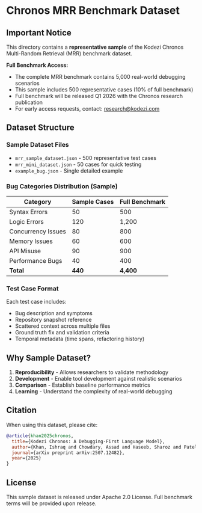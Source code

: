 # Chronos MRR Benchmark Dataset

## Important Notice

This directory contains a **representative sample** of the Kodezi Chronos Multi-Random Retrieval (MRR) benchmark dataset. 

**Full Benchmark Access:**
- The complete MRR benchmark contains 5,000 real-world debugging scenarios
- This sample includes 500 representative cases (10% of full benchmark)
- Full benchmark will be released Q1 2026 with the Chronos research publication
- For early access requests, contact: research@kodezi.com

## Dataset Structure

### Sample Dataset Files
- `mrr_sample_dataset.json` - 500 representative test cases
- `mrr_mini_dataset.json` - 50 cases for quick testing
- `example_bug.json` - Single detailed example

### Bug Categories Distribution (Sample)
| Category | Sample Cases | Full Benchmark |
|----------|--------------|----------------|
| Syntax Errors | 50 | 500 |
| Logic Errors | 120 | 1,200 |
| Concurrency Issues | 80 | 800 |
| Memory Issues | 60 | 600 |
| API Misuse | 90 | 900 |
| Performance Bugs | 40 | 400 |
| **Total** | **440** | **4,400** |

### Test Case Format
Each test case includes:
- Bug description and symptoms
- Repository snapshot reference
- Scattered context across multiple files
- Ground truth fix and validation criteria
- Temporal metadata (time spans, refactoring history)

## Why Sample Dataset?

1. **Reproducibility** - Allows researchers to validate methodology
2. **Development** - Enable tool development against realistic scenarios  
3. **Comparison** - Establish baseline performance metrics
4. **Learning** - Understand the complexity of real-world debugging

## Citation

When using this dataset, please cite:

```bibtex
@article{khan2025chronos,
  title={Kodezi Chronos: A Debugging-First Language Model},
  author={Khan, Ishraq and Chowdary, Assad and Haseeb, Sharoz and Patel, Urvish},
  journal={arXiv preprint arXiv:2507.12482},
  year={2025}
}
```

## License

This sample dataset is released under Apache 2.0 License.
Full benchmark terms will be provided upon release.